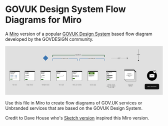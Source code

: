 # GOVUK Design System Flow Diagrams for Miro
A [Miro](https://miro.com) version of a popular [GOVUK Design System](https://gov.uk/design-system) based flow diagram developed by the GOVDESIGN community.

![GitHub Logo](preview.png)

Use this file in Miro to create flow diagrams of GOV.UK services or Unbranded services that are based on the GOVUK Design System.

Credit to Dave House who's [Sketch version](https://github.com/dashouse/govuk-design-system-flow-diagrams) inspired this Miro version.
